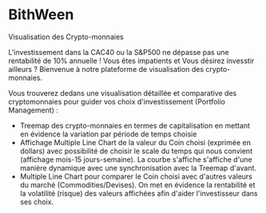 # BithWeen
Visualisation des Crypto-monnaies 

L'investissement dans la CAC40 ou la S&P500 ne dépasse pas une rentabilité de 10% annuelle ! Vous êtes impatients et Vous désirez invesstir ailleurs ? 
Bienvenue à notre plateforme de visualisation des crypto-monnaies. 

Vous trouverez dedans une visualisation détaillée et comparative des cryptomonnaies pour guider vos choix d'investissement (Portfolio Management) :

- Treemap des crypto-monnaies en termes de capitalisation en mettant en évidence la variation par période de temps choisie
- Affichage Multiple Line Chart de la valeur du Coin choisi (exprimée en dollars) avec possibilité de choisir le scale du temps qui nous convient (affichage mois-15 jours-semaine). La courbe s'affiche s'affiche d'une manière dynamique avec une synchronisation avec la Treemap d'avant.
- Multiple Line Chart pour comparer le Coin choisi avec d'autres valeurs du marché (Commodities/Devises). On met en évidence la rentabilité et la volatilité (risque) des valeurs affichées afin d'aider l'investisseur dans ses choix.
